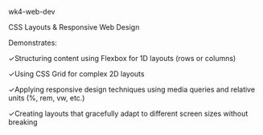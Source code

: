 wk4-web-dev

CSS Layouts & Responsive Web Design

Demonstrates:

✓Structuring content using Flexbox for 1D layouts (rows or columns)

✓Using CSS Grid for complex 2D layouts

✓Applying responsive design techniques using media queries and relative units (%, rem, vw, etc.)

✓Creating layouts that gracefully adapt to different screen sizes without breaking
